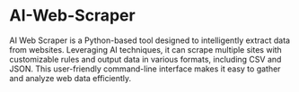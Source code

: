 # AI-Web-Scraper
AI Web Scraper is a Python-based tool designed to intelligently extract data from websites. Leveraging AI techniques, it can scrape multiple sites with customizable rules and output data in various formats, including CSV and JSON. This user-friendly command-line interface makes it easy to gather and analyze web data efficiently.
